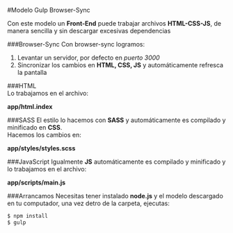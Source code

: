#Modelo Gulp Browser-Sync

Con este modelo un **Front-End** puede trabajar
archivos **HTML-CSS-JS**, de manera sencilla y sin
descargar excesivas dependencias

###Browser-Sync
Con browser-sync logramos:  
1. Levantar un servidor, por defecto en *puerto 3000*  
2. Sincronizar los cambios en **HTML, CSS, JS** y   automáticamente refresca la pantalla

###HTML  
Lo trabajamos en el archivo:  

**app/html.index**  


###SASS
El estilo lo hacemos con **SASS** y automáticamente es compilado y minificado en **CSS**.  
Hacemos los cambios en:  

**app/styles/styles.scss** 

###JavaScript
Igualmente **JS** automáticamente es compilado y minificado y lo trabajamos en el archivo:  

**app/scripts/main.js**  


###Arrancamos
Necesitas tener instalado **node.js** y el modelo descargado en tu computador, una vez detro de la carpeta, ejecutas:  

```sh
$ npm install
$ gulp
```

